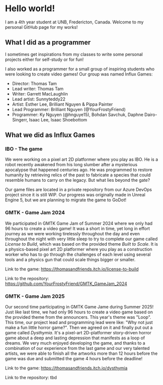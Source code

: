 # Hello world!
I am a 4th year student at UNB, Fredericton, Canada. Welcome to my personal GitHub page for my works!
## What I did as a programmer
I sometimes get inspirations from my classes to write some personal projects either for self-study or for fun!

I also worked as a programmer for a small group of inspiring students who were looking to create video games! Our group was named Influx Games:
* Director: Thomas Tam
* Lead writer: Thomas Tam
* Writer: Garrett MacLaughlin
* Lead artist: Sunnyteddy22
* Artist: Esther Lee, Brilliant Nguyen & Pippa Painter
* Lead Programmer: Brilliant Nguyen (@YourFrostyFriend)
* Programmer: Ky Nguyen (@hnguye15), Bohdan Savchuk, Daphne Dairo-Singerr, Isaac Lee, Isaac Shoebottom

## What we did as Influx Games

### IBO - The game
We were working on a pixel art 2D platformer where you play as IBO. He is a robot recently awakened from his long slumber after a mysterious apocalypse that happened centuries ago. He was programmed to restore humanity by retrieving relics of the past to fabricate a species that could resemble humans to carry on the legacy. But what lies beyond the gate?

Our game files are located in a private repository from our Azure DevOps project since it is still WIP. Our progress was originally made in Unreal Engine 5, but we are planning to migrate the game to GoDot!

### GMTK - Game Jam 2024
We participated in GMTK Game Jam of Summer 2024 where we only had 96 hours to create a video game! It was a short in time, yet long in effort journey as we were working tirelessly throughout the day and even throughout the night with very little sleep to try to complete our game called *License to Build*, which was based on the provided theme *Built to Scale*. It is a physics-based pixel art 2D platformer where you play as a construction worker who has to go through the challenges of each level using several tools and a physics gun that could scale things bigger or smaller.

Link to the game: https://thomasandfriends.itch.io/license-to-build

Link to the repository: https://github.com/YourFrostyFriend/GMTK_GameJam_2024

### GMTK - Game Jam 2025

Our second time participating in GMTK Game Jame during Summer 2025! Just like last time, we had only 96 hours to create a video game based on the provided theme from the announcers. This year's theme was "Loop". This time, our project lead and programming lead were like: "Why not just make a fun little horror game?". Then we agreed on it and finally put out a game called *Dysthymia*. It's a pixel-art 2D-platformer story-driven horror game about a deep and lasting depression that manifests as a loop of dreams. We very much enjoyed developing the game, and thanks to a combination of our experience from the last game and our very talented artists, we were able to finish all the artworks more than 12 hours before the game was due and submitted the game 4 hours before the deadline!

Link to the game: https://thomasandfriends.itch.io/dysthymia

Link to the repository: tbd
<!--
**hnguye15/hnguye15** is a ✨ _special_ ✨ repository because its `README.md` (this file) appears on your GitHub profile.

Here are some ideas to get you started:

- 🔭 I’m currently working on ...
- 🌱 I’m currently learning ...
- 👯 I’m looking to collaborate on ...
- 🤔 I’m looking for help with ...
- 💬 Ask me about ...
- 📫 How to reach me: ...
- 😄 Pronouns: ...
- ⚡ Fun fact: ...
-->
